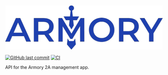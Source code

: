![Logo](https://github.com/scartech/armory-ui/blob/d5f37a32c48060a5e78b606846f4ae217385f2a1/src/assets/images/logo-color.png)

[![GitHub last commit](https://img.shields.io/github/last-commit/scartech/armory-api)](https://github.com/scartech/armory-api/commits/main)
[![CI](https://github.com/scartech/armory-api/actions/workflows/ci.yml/badge.svg)](https://hub.docker.com/repository/docker/scartech70/armory-api)

API for the Armory 2A management app.
